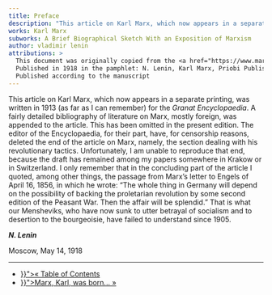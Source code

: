 ```yaml
---
title: Preface
description: "This article on Karl Marx, which now appears in a separate printing, was written in 1913 (as far as I can remember) for the Granat Encyclopaedia. A fairly detailed bibliography of literature on Marx, mostly foreign, was appended to the article. This has been omitted in the present edition"
works: Karl Marx
subworks: A Brief Biographical Sketch With an Exposition of Marxism
author: vladimir lenin
attributions: >
  This document was originally copied from the <a href="https://www.marxists.org/archive/lenin/works/1914/granat/ch00.htm">Marxist Internet Archive</a>.<br><br>
  Published in 1918 in the pamphlet: N. Lenin, Karl Marx, Priobi Publishers, Moscow<br>
  Published according to the manuscript
---
```


This article on Karl Marx, which now appears in a separate printing, was written in 1913 (as far as I can remember) for the *Granat Encyclopaedia*. A fairly detailed bibliography of literature on Marx, mostly foreign, was appended to the article. This has been omitted in the present edition. The editor of the Encyclopaedia, for their part, have, for censorship reasons, deleted the end of the article on Marx, namely, the section dealing with his revolutionary tactics. Unfortunately, I am unable to reproduce that end, because the draft has remained among my papers somewhere in Krakow or in Switzerland. I only remember that in the concluding part of the article I quoted, among other things, the passage from Marx’s letter to Engels of April 16, 1856, in which he wrote: “The whole thing in Germany will depend on the possibility of backing the proletarian revolution by some second edition of the Peasant War. Then the affair will be splendid.” That is what our Mensheviks, who have now sunk to utter betrayal of socialism and to desertion to the bourgeoisie, have failed to understand since 1905.

***N. Lenin***

Moscow, May 14, 1918

<hr>

<ul class="nav-links">
    <li><a href="{{< ref "_index.md" >}}">« Table of Contents</li>
    <li><a href="{{< ref "marx-was-born.md" >}}">Marx, Karl, was born... »</a></li>
</ul>
